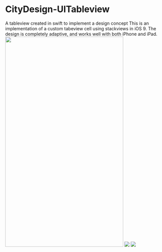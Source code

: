 # CityDesign-UITableview
A tableview created in swift to implement a design concept
This is an implementation of a custom tabeview cell using stackviews in iOS 9. The design is completely adaptive, and works well
with both iPhone and iPad.
<img src = "https://cloud.githubusercontent.com/assets/8545438/11322917/cccc56d0-9126-11e5-9923-791690c8612f.png" height = "667" width = "375">
<img src = "https://cloud.githubusercontent.com/assets/8545438/11322919/d15da5aa-9126-11e5-9d69-75c4016a843e.PNG" >
<img src = "https://cloud.githubusercontent.com/assets/8545438/11322920/d5adc4dc-9126-11e5-9c58-fcce70d5d82d.jpg" >
